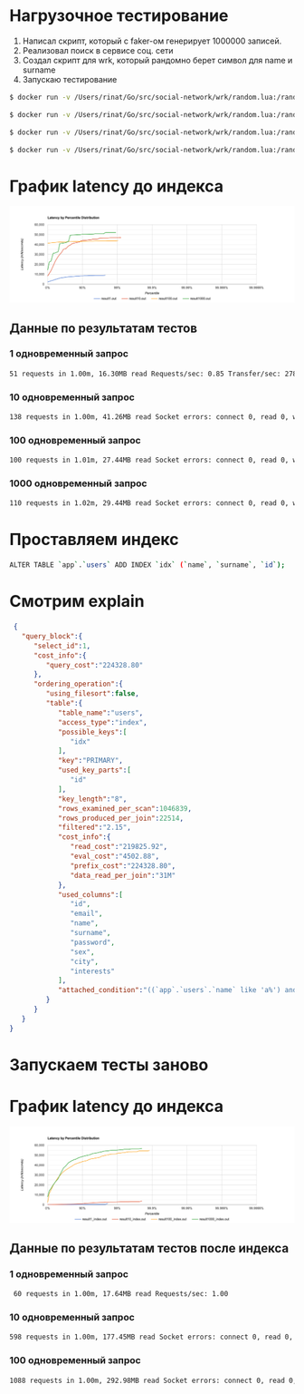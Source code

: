 # Нагрузочное тестирование
1) Написал скрипт, который с faker-ом генерирует 1000000 записей.
2) Реализовал поиск в сервисе соц. сети
3) Создал скрипт для wrk, который рандомно берет символ для name и surname
3) Запускаю тестирование 
```sh
$ docker run -v /Users/rinat/Go/src/social-network/wrk/random.lua:/random.lua --rm --net=host 1vlad/wrk2-docker -t1 -c1 -d60s -R1 --latency -L -s /random.lua http://host.docker.internal:3000/search-test &> result1.out
```
```sh
$ docker run -v /Users/rinat/Go/src/social-network/wrk/random.lua:/random.lua --rm --net=host 1vlad/wrk2-docker -t1 -c10 -d60s -R10 --latency -L -s /random.lua http://host.docker.internal:3000/search-test &> result10.out
```
```sh
$ docker run -v /Users/rinat/Go/src/social-network/wrk/random.lua:/random.lua --rm --net=host 1vlad/wrk2-docker -t1 -c100 -d60s -R100 --latency -L -s /random.lua http://host.docker.internal:3000/search-test &> result100.out
```
```sh
$ docker run -v /Users/rinat/Go/src/social-network/wrk/random.lua:/random.lua --rm --net=host 1vlad/wrk2-docker -t1 -c1000 -d60s -R1000 --latency -L -s /random.lua http://host.docker.internal:3000/search-test &> result1000.out
```
# График latency до индекса
![N|Solid](https://github.com/fukpig/social-network-homework/blob/master/wrk/before_index.png?raw=true)

## Данные по результатам тестов
### 1 одновременный запрос
```sh 
51 requests in 1.00m, 16.30MB read Requests/sec: 0.85 Transfer/sec: 278.08KB
```
### 10 одновременный запрос
```sh 
138 requests in 1.00m, 41.26MB read Socket errors: connect 0, read 0, write 0, timeout 162 Requests/sec: 2.30 Transfer/sec: 703.30KB
```

### 100 одновременный запрос
```sh 
100 requests in 1.01m, 27.44MB read Socket errors: connect 0, read 0, write 0, timeout 2900 Requests/sec: 1.65 Transfer/sec: 464.37KB
```

### 1000 одновременный запрос
```sh 
110 requests in 1.02m, 29.44MB read Socket errors: connect 0, read 0, write 3, timeout 27890 Requests/sec: 1.80 Transfer/sec: 494.06KB
```

# Проставляем индекс
```sh  
ALTER TABLE `app`.`users` ADD INDEX `idx` (`name`, `surname`, `id`);
```

# Смотрим explain

```json
 {
   "query_block":{
      "select_id":1,
      "cost_info":{
         "query_cost":"224328.80"
      },
      "ordering_operation":{
         "using_filesort":false,
         "table":{
            "table_name":"users",
            "access_type":"index",
            "possible_keys":[
               "idx"
            ],
            "key":"PRIMARY",
            "used_key_parts":[
               "id"
            ],
            "key_length":"8",
            "rows_examined_per_scan":1046839,
            "rows_produced_per_join":22514,
            "filtered":"2.15",
            "cost_info":{
               "read_cost":"219825.92",
               "eval_cost":"4502.88",
               "prefix_cost":"224328.80",
               "data_read_per_join":"31M"
            },
            "used_columns":[
               "id",
               "email",
               "name",
               "surname",
               "password",
               "sex",
               "city",
               "interests"
            ],
            "attached_condition":"((`app`.`users`.`name` like 'a%') and (`app`.`users`.`surname` like 'b%'))"
         }
      }
   }
}
```

# Запускаем тесты заново

# График latency до индекса
![N|Solid](https://github.com/fukpig/social-network-homework/blob/master/wrk/after_index.png?raw=true)


## Данные по результатам тестов после индекса
### 1 одновременный запрос
```sh 
 60 requests in 1.00m, 17.64MB read Requests/sec: 1.00
```
### 10 одновременный запрос
```sh 
598 requests in 1.00m, 177.45MB read Socket errors: connect 0, read 0, write 0, timeout 9 Requests/sec: 9.96 Transfer/sec: 2.95MB
```

### 100 одновременный запрос
```sh 
1088 requests in 1.00m, 292.98MB read Socket errors: connect 0, read 0, write 0, timeout 2132 Requests/sec: 18.06
```



